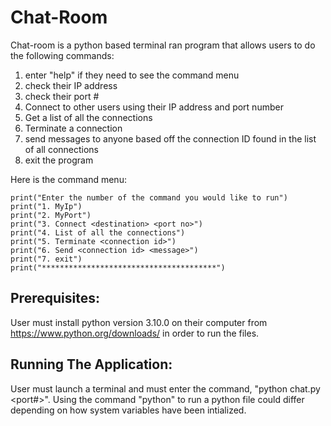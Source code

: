# Chat-Room


Chat-room is a python based terminal ran program that allows users to do the following commands:
1. enter "help" if they need to see the command menu
2. check their IP address
3. check their port #
4. Connect to other users using their IP address and port number
5. Get a list of all the connections
6. Terminate a connection
7. send messages to anyone based off the connection ID found in the list of all connections
8. exit the program

Here is the command menu:


    print("Enter the number of the command you would like to run")
    print("1. MyIp")
    print("2. MyPort")
    print("3. Connect <destination> <port no>")
    print("4. List of all the connections")
    print("5. Terminate <connection id>")
    print("6. Send <connection id> <message>")
    print("7. exit")
    print("***************************************")


## Prerequisites:
User must install python version 3.10.0 on their computer from https://www.python.org/downloads/ in order to run the files.


## Running The Application:
User must launch a terminal and must enter the command, "python chat.py <port#>". Using the command "python" to run a python file could differ depending on how system variables have been intialized.
